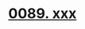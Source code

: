 # [0089. xxx](https://github.com/tnotesjs/TNotes.react/tree/main/notes/0089.%20xxx)

<!-- region:toc -->



<!-- endregion:toc -->
